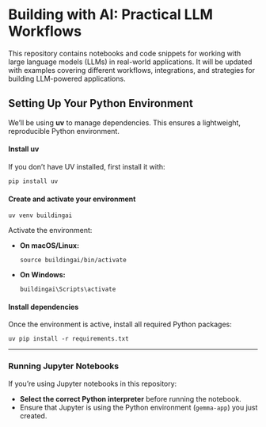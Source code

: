 # Building with AI: Practical LLM Workflows

This repository contains notebooks and code snippets for working with large language models (LLMs) in real-world applications. It will be updated with examples covering different workflows, integrations, and strategies for building LLM-powered applications.

## **Setting Up Your Python Environment**

We’ll be using **uv** to manage dependencies. This ensures a lightweight, reproducible Python environment.

#### **Install uv**
If you don’t have UV installed, first install it with:

```shell
pip install uv
```

#### **Create and activate your environment**

```shell
uv venv buildingai
```

Activate the environment:

- **On macOS/Linux:**  
  ```shell
  source buildingai/bin/activate
  ```
- **On Windows:**  
  ```shell
  buildingai\Scripts\activate
  ```

#### **Install dependencies**
Once the environment is active, install all required Python packages:

```shell
uv pip install -r requirements.txt
```

---

### **Running Jupyter Notebooks**

If you’re using Jupyter notebooks in this repository:
- **Select the correct Python interpreter** before running the notebook.
- Ensure that Jupyter is using the Python environment (`gemma-app`) you just created.
